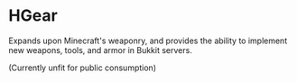 # HGear
Expands upon Minecraft's weaponry, and provides the ability to implement new weapons, tools, and armor in Bukkit servers.

(Currently unfit for public consumption)
